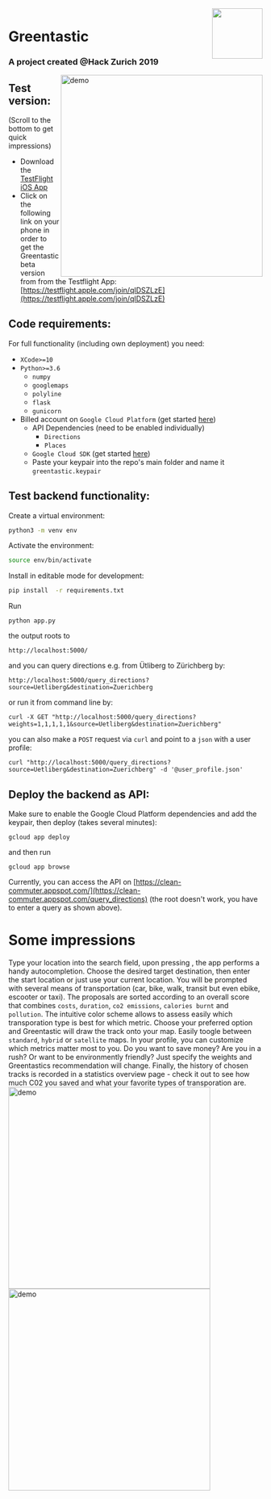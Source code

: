 <img align="right" width="100" height="100" src="https://github.com/jannisborn/clean_commuter/blob/ios_app/CleanConmute/AppIcon.appiconset/cleancommute_icon-76%402x.png">

# Greentastic 
### A project created @Hack Zurich 2019

<img align="right" src="https://github.com/jannisborn/greentastic/blob/master/assets/demo.jpeg" alt="demo" width="400"/>

## Test version:
(Scroll to the bottom to get quick impressions)
* Download the [TestFlight iOS App](https://itunes.apple.com/us/app/testflight/id899247664?mt=8)
* Click on the following link on your phone in order to get the Greentastic beta version from from the Testflight App: [https://testflight.apple.com/join/qIDSZLzE](https://testflight.apple.com/join/qIDSZLzE) 
## Code requirements:
For full functionality (including own deployment) you need:
* `XCode>=10`
* `Python>=3.6`
    * `numpy`
    * `googlemaps`
    * `polyline`
    * `flask`
    * `gunicorn`
* Billed account on `Google Cloud Platform` (get started [here](https://cloud.google.com))
    * API Dependencies (need to be enabled individually)
        * `Directions`
        * `Places`
    * `Google Cloud SDK` (get started [here](https://cloud.google.com/appengine/docs/flexible/python/quickstart))
    * Paste your keypair into the repo's main folder and name it `greentastic.keypair`




## Test backend functionality:
Create a virtual environment:

```sh
python3 -m venv env
```

Activate the environment:

```sh
source env/bin/activate
```

Install in editable mode for development:

```sh
pip install  -r requirements.txt
```
Run
```
python app.py
```
the output roots to
```
http://localhost:5000/
```
and you can query directions e.g. from Ütliberg to Zürichberg by:
```
http://localhost:5000/query_directions?source=Uetliberg&destination=Zuerichberg
```
or run it from command line by:

```
curl -X GET "http://localhost:5000/query_directions?weights=1,1,1,1,1&source=Uetliberg&destination=Zuerichberg"
```
you can also make a `POST` request via `curl` and point to a `json` with a user profile:

```
curl "http://localhost:5000/query_directions?source=Uetliberg&destination=Zuerichberg" -d '@user_profile.json'
```

## Deploy the backend as API: 
Make sure to enable the Google Cloud Platform dependencies and add the keypair, then deploy (takes several minutes):
```
gcloud app deploy
```

and then run
```
gcloud app browse
```

Currently, you can access the API on [https://clean-commuter.appspot.com/](https://clean-commuter.appspot.com/query_directions) (the root doesn't work, you have to enter a query as shown above).

# Some impressions
Type your location into the search field, upon pressing <Enter>, the app performs a handy autocompletion. Choose the desired target destination, then enter the start location or just use your current location. You will be prompted with several means of transportation (car, bike, walk, transit but even ebike, escooter or taxi). The proposals are sorted according to an overall score that combines `costs`, `duration`, `co2 emissions`, `calories burnt` and `pollution`. The intuitive color scheme allows to assess easily which transporation type is best for which metric. Choose your preferred option and Greentastic will draw the track onto your map. Easily toogle between `standard`, `hybrid` or `satellite` maps. In your profile, you can customize which metrics matter most to you. Do you want to save money? Are you in a rush? Or want to be environmently friendly? Just specify the weights and Greentastics recommendation will change. Finally, the history of chosen tracks is recorded in a statistics overview page - check it out to see how much C02 you saved and what your favorite types of transporation are.   
<img align="center" src="https://github.com/jannisborn/greentastic/blob/master/assets/tracks.jpeg" alt="demo" width="400"/> 
<img align="center" src="https://github.com/jannisborn/greentastic/blob/master/assets/profile.jpeg" alt="demo" width="400"/>